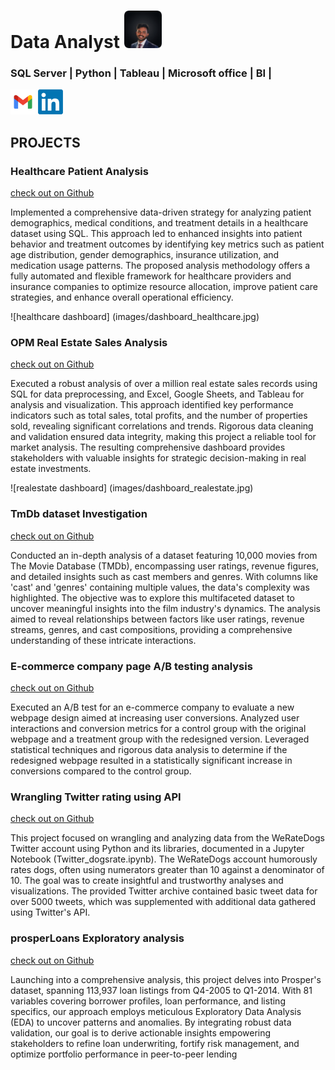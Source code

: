 # Data Analyst <img src="/images/PP.png" width="60" height="60"/>

###  SQL Server | Python | Tableau | Microsoft office | BI | 

[<img src="/images/mail.png" width="40" height="40"/>](mailto:kathisnehithreddy@gmail.com)
[<img src="/images/LinkedIn_logo.png" width="40" height="40"/>](https://www.linkedin.com/snehithreddykathi)

## PROJECTS
### Healthcare Patient Analysis
[check out on Github](https://github.com/kathisnehith/Healthcare-Patient-Analysis)

Implemented a comprehensive data-driven strategy for analyzing patient demographics, medical conditions, and treatment details in a healthcare dataset using SQL. This approach led to enhanced insights into patient behavior and treatment outcomes by identifying key metrics such as patient age distribution, gender demographics, insurance utilization, and medication usage patterns. The proposed analysis methodology offers a fully automated and flexible framework for healthcare providers and insurance companies to optimize resource allocation, improve patient care strategies, and enhance overall operational efficiency.


![healthcare dashboard] (images/dashboard_healthcare.jpg)

### OPM Real Estate Sales Analysis
[check out on Github](link)

Executed a robust analysis of over a million real estate sales records using SQL for data preprocessing, and Excel, Google Sheets, and Tableau for analysis and visualization. This approach identified key performance indicators such as total sales, total profits, and the number of properties sold, revealing significant correlations and trends. Rigorous data cleaning and validation ensured data integrity, making this project a reliable tool for market analysis. The resulting comprehensive dashboard provides stakeholders with valuable insights for strategic decision-making in real estate investments.


![realestate dashboard] (images/dashboard_realestate.jpg)


### TmDb dataset Investigation
[check out on Github](link)

Conducted an in-depth analysis of a dataset featuring 10,000 movies from The Movie Database (TMDb), encompassing user ratings, revenue figures, and detailed insights such as cast members and genres. With columns like 'cast' and 'genres' containing multiple values, the data's complexity was highlighted. The objective was to explore this multifaceted dataset to uncover meaningful insights into the film industry's dynamics. The analysis aimed to reveal relationships between factors like user ratings, revenue streams, genres, and cast compositions, providing a comprehensive understanding of these intricate interactions.


### E-commerce company page A/B testing analysis
[check out on Github](link)

Executed an A/B test for an e-commerce company to evaluate a new webpage design aimed at increasing user conversions. Analyzed user interactions and conversion metrics for a control group with the original webpage and a treatment group with the redesigned version. Leveraged statistical techniques and rigorous data analysis to determine if the redesigned webpage resulted in a statistically significant increase in conversions compared to the control group.

### Wrangling Twitter rating using API 
[check out on Github](link)

This project focused on wrangling and analyzing data from the WeRateDogs Twitter account using Python and its libraries, documented in a Jupyter Notebook (Twitter_dogsrate.ipynb). The WeRateDogs account humorously rates dogs, often using numerators greater than 10 against a denominator of 10. The goal was to create insightful and trustworthy analyses and visualizations. The provided Twitter archive contained basic tweet data for over 5000 tweets, which was supplemented with additional data gathered using Twitter's API.


### prosperLoans Exploratory analysis
[check out on Github](link)

Launching into a comprehensive analysis, this project delves into Prosper's dataset, spanning 113,937 loan listings from Q4-2005 to Q1-2014. With 81 variables covering borrower profiles, loan performance, and listing specifics, our approach employs meticulous Exploratory Data Analysis (EDA) to uncover patterns and anomalies. By integrating robust data validation, our goal is to derive actionable insights empowering stakeholders to refine loan underwriting, fortify risk management, and optimize portfolio performance in peer-to-peer lending
